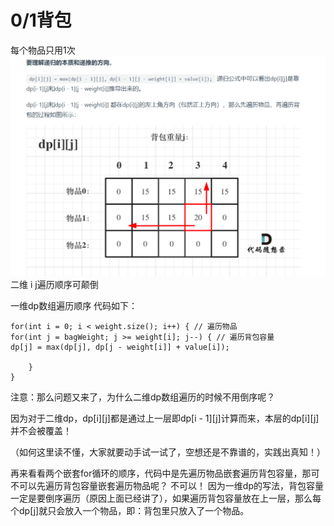 # 0/1背包
每个物品只用1次
![img.png](img.png)
二维 i j遍历顺序可颠倒

一维dp数组遍历顺序
代码如下：
```
for(int i = 0; i < weight.size(); i++) { // 遍历物品
for(int j = bagWeight; j >= weight[i]; j--) { // 遍历背包容量
dp[j] = max(dp[j], dp[j - weight[i]] + value[i]);

    }
}
```
注意：那么问题又来了，为什么二维dp数组遍历的时候不用倒序呢？

因为对于二维dp，dp[i][j]都是通过上一层即dp[i - 1][j]计算而来，本层的dp[i][j]并不会被覆盖！

（如何这里读不懂，大家就要动手试一试了，空想还是不靠谱的，实践出真知！）

再来看看两个嵌套for循环的顺序，代码中是先遍历物品嵌套遍历背包容量，那可不可以先遍历背包容量嵌套遍历物品呢？
不可以！
因为一维dp的写法，背包容量一定是要倒序遍历（原因上面已经讲了），如果遍历背包容量放在上一层，那么每个dp[j]就只会放入一个物品，即：背包里只放入了一个物品。